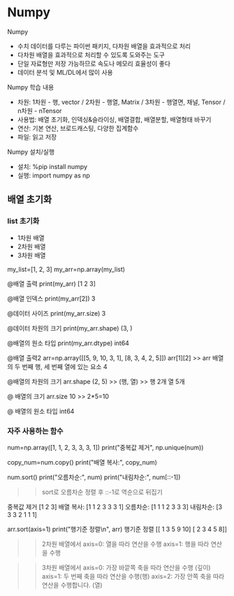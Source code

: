 ```



```

# Numpy
Numpy
- 수치 데이터를 다루는 파이썬 패키지, 다차원 배열을 효과적으로 처리
- 다차원 배열을 효과적으로 처리할 수 있도록 도와주는 도구
- 단일 자료형만 저장 가능하므로 속도나 메모리 효율성이 좋다
- 데이터 분석 및 ML/DL에서 많이 사용

Numpy 학습 내용
- 차원: 1차원 - 행, vector / 2차원 - 행열, Matrix / 3차원 - 행열면, 채널, Tensor / n차원 - nTensor
- 사용법: 배열 초기화, 인덱싱&슬라이싱, 배열결합, 배열분할, 배열형태 바꾸기
- 연산: 기본 연산, 브로드캐스팅, 다양한 집계함수
- 파일: 읽고 저장

Numpy 설치/실행
- 설치: %pip install numpy
- 실행: import numpy as np

## 배열 초기화
### list 초기화
- 1차원 배열
- 2차원 배열
- 3차원 배열

my_list=[1, 2, 3]
my_arr=np.array(my_list)

@배열 출력
print(my_arr)
[1 2 3]

@배열 인덱스
print(my_arr[2])
3

@데이터 사이즈
print(my_arr.size)
3

@데이터 차원의 크기
print(my_arr.shape)
(3, )

@배열의 원소 타입
print(my_arr.dtype)
int64

@배열 출력2
arr=np.array([[5, 9, 10, 3, 1], 
                [8, 3, 4, 2, 5]])
arr[1][2] >> arr 배열의 두 번째 행, 세 번째 열에 있는 요소
4

@배열의 차원의 크기
arr.shape
(2, 5) >> (행, 열) >> 행 2개 열 5개

@ 배열의 크기
arr.size
10 >> 2*5=10

@ 배열의 원소 타입
int64


### 자주 사용하는 함수
num=np.array([1, 1, 2, 3, 3, 3, 1])
print("중복값 제거", np.unique(num))

copy_num=num.copy()
print("배열 복사:", copy_num)

num.sort()
print("오름차순:", num)
print("내림차순:", num[::-1])
 >> sort로 오름차순 정렬 후 ::-1로 역순으로 뒤집기

중복값 제거 [1 2 3]
배열 복사: [1 1 2 3 3 3 1]
오름차순: [1 1 1 2 3 3 3]
내림차순: [3 3 3 2 1 1 1]

arr.sort(axis=1)
print("행기준 정렬\n", arr)
행기준 정렬
 [[ 1  3  5  9 10]
 [ 2  3  4  5  8]]

 >> 2차원 배열에서
 axis=0: 열을 따라 연산을 수행
axis=1: 행을 따라 연산을 수행

>> 3차원 배열에서
axis=0: 가장 바깥쪽 축을 따라 연산을 수행 (깊이)
axis=1: 두 번째 축을 따라 연산을 수행(행)
axis=2: 가장 안쪽 축을 따라 연산을 수행합니다. (열)